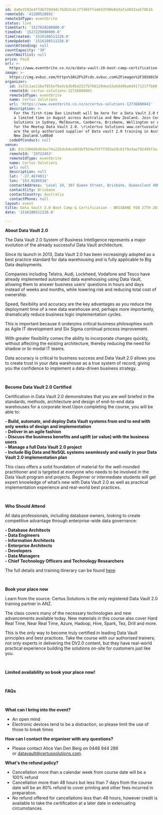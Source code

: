```yaml
---
id: 4a0e3293e4ffdbf29dddc7b3b2cdc1ffd65ffae643f00e81dafa28d2aa57861b
remoteId: '41200528891'
remoteIdType: eventbrite
status: live
timeStart: '1527028200000.0'
timeEnd: '1527229800000.0'
timeCreated: '1516106511226.0'
timeUpdated: '1516106511226.0'
countAttending: null
countCapacity: '30'
countWaitlist: null
price: Paid
url: >-
  https://www.eventbrite.co.nz/e/data-vault-20-boot-camp-certification-brisbane-feb-27th-2018-tickets-41200528891?aff=ebapi
image: >-
  https://img.evbuc.com/https%3A%2F%2Fcdn.evbuc.com%2Fimages%2F38580156%2F199814216680%2F1%2Foriginal.jpg?s=0a9434403c426249dce5162886e6586b
organizer:
  id: 3a72c1ae116ef855ef9a5cb3b95d2527b7b6129dee53a5dd9ba0d417121f7b80
  remoteId: certus-solutions-12736800841
  remoteIdType: eventbrite
  name: Certus Solutions
  url: 'https://www.eventbrite.co.nz/o/certus-solutions-12736800841'
  description: >-
    For the first-time Dan Linstedt will be here for a Data Vault 2.0 Meetup for
    a limited time in August across Australia and New Zealand. Join Certus
    Solutions in Sydney, Melbourne, Canberra, Brisbane, Wellington or Auckland
    for the Meetup Data Vault 2.0. \r\nCertus Solutions www.certussolutions.com
    are the only authorised supplier of Data vault 2.0 training in Australia and
    New Zealand.\u00a0
  codeOfConduct: null
venue:
  id: d3c2366db463ec74a22bdcb4ce9d1bf924e75f7f385a19cb1f9a3ae792495f3a
  remoteId: '19722453'
  remoteIdType: eventbrite
  name: Certus Solutions
  url: null
  description: null
  lat: '-27.4674011'
  lon: '153.0286516'
  contactAddress: 'Level 19, 307 Queen Street, Brisbane, Queensland 4000'
  contactCity: Brisbane
  contactCountry: Australia
  contactPhone: null
layout: event
title: Data Vault 2.0 Boot Camp & Certification - BRISBANE FEB 27TH 2018
date: '1516106511226.0'

---
```

<P><STRONG>About Data Vault 2.0</STRONG><SPAN></SPAN></P>
<P><SPAN>The Data Vault 2.0 System of Business Intelligence represents a major evolution of the already successful Data Vault architecture.</SPAN></P>
<P><SPAN>Since its launch in 2013, Data Vault 2.0 has been increasingly adopted as a best practice standard for data warehousing and is fully applicable to Big Data deployments.</SPAN></P>
<P><SPAN>Companies including Telstra, Audi, Lockheed, Vodafone and Tesco have already implemented automated data warehousing using Data Vault, allowing them to answer business users’ questions in hours and days instead of weeks and months, while lowering risk and reducing total cost of ownership.</SPAN></P>
<P><SPAN>Speed, flexibility and accuracy are the key advantages as you reduce the deployment time of a new data warehouse and, perhaps more importantly, dramatically reduce business logic implementation cycles.</SPAN></P>
<P><SPAN>This is important because it underpins critical business philosophies such as Agile IT development and Six Sigma continual process improvement.</SPAN></P>
<P><SPAN>With greater flexibility comes the ability to incorporate changes quickly, without affecting the existing architecture, thereby reducing the need for shadow or bi-modal IT teams.</SPAN></P>
<P><SPAN>Data accuracy is critical to business success and Data Vault 2.0 allows you to create trust in your data warehouse as a true system of record; giving you the confidence to implement a data-driven business strategy.</SPAN></P>
<P><SPAN> </SPAN></P>
<P><STRONG>Become Data Vault 2.0 Certified</STRONG><SPAN></SPAN></P>
<P><SPAN>Certification in Data Vault 2.0 demonstrates that you are well briefed in the standards, methods, architecture and design of end-to-end data warehouses for a corporate level.Upon completing the course, you will be able to:</SPAN></P>
<P><STRONG>- Build, automate, and deploy Data Vault systems from end to end with only weeks of design and implementation</STRONG><BR><STRONG>- Deliver in an agile fashion</STRONG><BR><STRONG>- Discuss the business benefits and uplift (or value) with the business users</STRONG><BR><STRONG>- Manage a full Data Vault 2.0 project</STRONG><BR><STRONG>- Include Big Data and NoSQL systems seamlessly and easily in your Data Vault 2.0 implementation plan</STRONG><BR></P>
<P><SPAN>This class offers a solid foundation of material for the well-rounded practitioner and is targeted at everyone who needs to be involved in the Data Vault program and projects. Beginner or intermediate students will get expert knowledge of what’s new with Data Vault 2.0 as well as practical implementation experience and real-world best practices.</SPAN></P>
<P><BR></P>
<P><STRONG>Who Should Attend</STRONG></P>
<P><SPAN>All data professionals, including database owners, looking to create competitive advantage through enterprise-wide data governance:</SPAN><SPAN></SPAN></P>
<P><STRONG>- Database Architects</STRONG><BR><STRONG>- Data Engineers</STRONG><BR><STRONG>- Information <STRONG>Architects</STRONG></STRONG><BR><STRONG>- Enterprise <STRONG>Architects</STRONG></STRONG><BR><STRONG>- Developers</STRONG><BR><STRONG>- Data Managers</STRONG><BR><STRONG>- Chief Technology Officers and Technology Researchers</STRONG></P>
<P>The full details and training itinerary can be found <A HREF="http://campaigns.certussolutions.com/data-vault-2/#Schedule" TARGET="_blank" REL="noreferrer noopener nofollow noopener noreferrer nofollow">here</A>: </P>
<DIV CLASS="row">
<DIV CLASS="col-sm-8">
<P><BR></P>
<P><STRONG>Book your place now</STRONG></P>
<P>Learn from the source. Certus Solutions is the only registered Data Vault 2.0 training partner in ANZ.</P>
<P>The class covers many of the necessary technologies and new advancements available today. New materials in this course also cover Hard Real Time, Near Real Time, Azure, Hadoop, Hive, Spark, Tez, Drill and more.</P>
<P><SPAN>This is the only way to become truly certified in leading Data Vault principles and best practices. Take the course with our </SPAN>authorised<SPAN> trainers; not only experts in delivering the DV2.0 </SPAN>content,<SPAN> but they have real-world practical experience building the solutions on-site for customers just like you.</SPAN></P>
<P><BR></P>
<P><STRONG>Limited availability so book your place now!</STRONG></P>
<P><BR></P>
<P><STRONG>FAQs</STRONG></P>
<P> </P>
<P><STRONG>What can I bring into the event?</STRONG></P>
<UL CLASS="ul1">
<LI CLASS="li1"><SPAN CLASS="s1">An open mind</SPAN></LI>
<LI CLASS="li1"><SPAN CLASS="s1">Electronic devices tend to be a distraction, so please limit the use of those to break times</SPAN></LI>
</UL>
<P><STRONG>How can I contact the organiser with any questions?</STRONG></P>
<UL CLASS="ul1">
<LI CLASS="li2"><SPAN CLASS="s1">Please contact Alice Van Den Berg on 0448 944 286 or <A HREF="mailto:nols.ebersohn@certussolutions.com" TARGET="_blank" REL="noreferrer noopener nofollow noopener noreferrer nofollow"><SPAN CLASS="s2">datavault@certussolutions.com</SPAN></A>.</SPAN></LI>
</UL>
<P><STRONG>What's the refund policy?</STRONG></P>
<UL CLASS="ul1">
<LI CLASS="li2"><SPAN CLASS="s1">Cancellation more than a calendar week from course date will be a 100% refund</SPAN></LI>
<LI CLASS="li2"><SPAN CLASS="s1">Cancellation more than 48 hours but less than 7 days from the course date will be an 80% refund to cover printing and other fees incurred in preparation.</SPAN></LI>
<LI CLASS="li2"><SPAN CLASS="s1">No refund offered for cancellations less than 48 hours, however credit is available to take the certification at a later date in extenuating circumstances.</SPAN></LI>
</UL>
</DIV>
</DIV>
